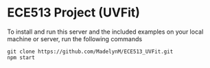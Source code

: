 # ECE513 Project (UVFit)

To install and run this server and the included examples on your local machine or server, run the following commands

```
git clone https://github.com/MadelynM/ECE513_UVFit.git
npm start
```
